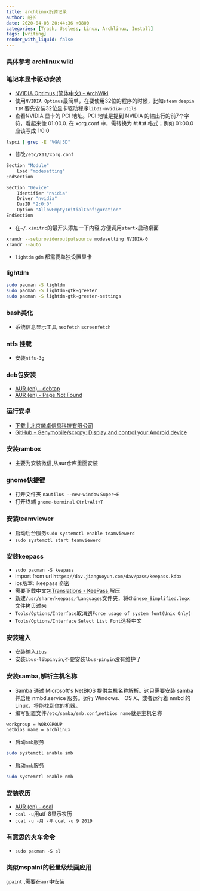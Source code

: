 ```yaml
---
title: archlinux折腾记录
author: 船长
date: 2020-04-03 20:44:36 +0800
categories: [Trash, Useless, Linux, Archlinux, Install]
tags: [writing]
render_with_liquid: false
---
```


### 具体参考 archlinux wiki

### 笔记本显卡驱动安装 
* [NVIDIA Optimus (简体中文) - ArchWiki](https://wiki.archlinux.org/index.php/NVIDIA_Optimus_(%E7%AE%80%E4%BD%93%E4%B8%AD%E6%96%87))
* 使用`NVIDIA Optimus`最简单，在要使用32位的程序的时候，比如`steam` `deepin TIM` 要先安装32位显卡驱动程序`lib32-nvidia-utils`
* 查看NVIDIA 显卡的 PCI 地址。PCI 地址是提到 NVIDIA 的输出行的前7个字符，看起来像 01:00.0. 在 xorg.conf 中，需转换为 #:#:# 格式；例如 01:00.0 应该写成 1:0:0
```bash
lspci | grep -E "VGA|3D"
```
* 修改`/etc/X11/xorg.conf`
```bash
Section "Module"
	Load "modesetting"
EndSection

Section "Device"
	Identifier "nvidia"
	Driver "nvidia"
	BusID "2:0:0"
	Option "AllowEmptyInitialConfiguration"
EndSection
```
* 在`~/.xinitrc`的最开头添加一下内容,方便调用`startx`启动桌面
```bash
xrandr --setprovideroutputsource modesetting NVIDIA-0
xrandr --auto
```
* `lightdm` `gdm` 都需要单独设置显卡

### lightdm
```bash
sudo pacman -S lightdm
sudo pacman -S lightdm-gtk-greeter
sudo pacman -S lightdm-gtk-greeter-settings
```

### bash美化
* 系统信息显示工具 `neofetch` `screenfetch`

### ntfs 挂载
* 安装`ntfs-3g`

### deb包安装
* [AUR (en) - debtap](https://aur.archlinux.org/packages/debtap/)
* [AUR (en) - Page Not Found](https://aur.archlinux.org/debtap.git)

### 运行安卓
* [下载 \| 北京麟卓信息科技有限公司](https://www.linzhuotech.com/index.php/home/index/down.html)
* [GitHub - Genymobile/scrcpy: Display and control your Android device](https://github.com/Genymobile/scrcpy)

### 安装rambox 
* 主要为安装微信,从aur仓库里面安装

### gnome快捷键
* 打开文件夹 `nautilus --new-window` `Super+E`
* 打开终端 `gnome-terminal` `Ctrl+Alt+T`

### 安装teamviewer
* 启动后台服务`sudo systemctl enable teamviewerd`
* `sudo systemctl start teamviewerd`

### 安装keepass
* `sudo pacman -S keepass`
* import from url `https://dav.jianguoyun.com/dav/pass/keepass.kdbx`
* ios版本: ikeepass 奇密
* 需要下载中文包[Translations - KeePass](https://keepass.info/translations.html),解压
* 新建`/usr/share/keepass／Languages`文件夹，将`Chinese_Simplified.lngx`文件拷贝过来
* `Tools/Options/Interface`取消到`Force usage of system font(Unix Only)`
* `Tools/Options/Interface` `Select List Font`选择中文

### 安装输入
* 安装输入`ibus`
* 安装`ibus-libpinyin`,不要安装`lbus-pinyin`没有维护了

### 安装samba,解析主机名称
* Samba 通过 Microsoft's NetBIOS 提供主机名称解析。这只需要安装 samba 并启用 nmbd.service 服务。运行 Windows、 OS X、或者运行着 nmbd 的 Linux，将能找到你的机器。
* 编写配置文件`/etc/samba/smb.conf`,`netbios name`就是主机名称
```bash
workgroup = WORKGROUP
netbios name = archlinux
```
* 启动`smb`服务
```bash
sudo systemctl enable smb
```
* 启动`nmb`服务
```bash
sudo systemctl enable nmb
```

### 安装农历
* [AUR (en) - ccal](https://aur.archlinux.org/packages/ccal/)
* `ccal -u`用utf-8显示农历
* `ccal -u -月 -年` `ccal -u 9 2019`

### 有意思的火车命令
* `sudo pacman -S sl`

### 类似mspaint的轻量级绘画应用
`gpaint` ,需要在`aur`中安装